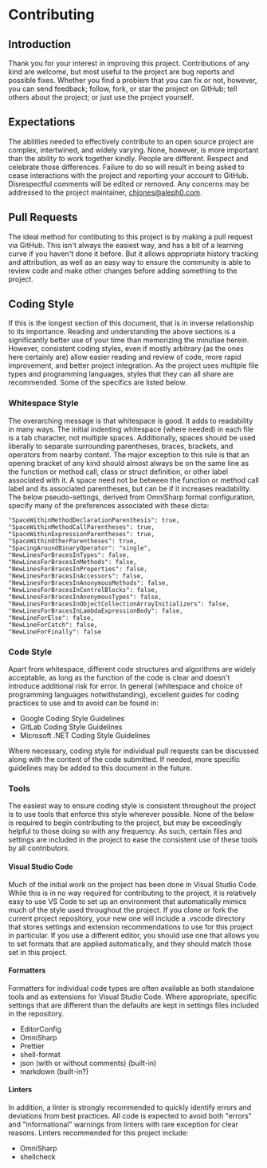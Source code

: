 # Contributing

## Introduction

Thank you for your interest in improving this project. Contributions of any kind are welcome, but most useful to the project are bug reports and possible fixes. Whether you find a problem that you can fix or not, however, you can send feedback; follow, fork, or star the project on GitHub; tell others about the project; or just use the project yourself.

## Expectations

The abilities needed to effectively contribute to an open source project are complex, intertwined, and widely varying. None, however, is more important than the ability to work together kindly. People are different. Respect and celebrate those differences. Failure to do so will result in being asked to cease interactions with the project and reporting your account to GitHub. Disrespectful comments will be edited or removed. Any concerns may be addressed to the project maintainer, chjones@aleph0.com.

## Pull Requests

The ideal method for contibuting to this project is by making a pull request via GitHub. This isn't always the easiest way, and has a bit of a learning curve if you haven't done it before. But it allows appropriate history tracking and attribution, as well as an easy way to ensure the community is able to review code and make other changes before adding something to the project.

## Coding Style

If this is the longest section of this document, that is in inverse relationship to its importance. Reading and understanding the above sections is a significantly better use of your time than memorizing the minutiae herein. However, consistent coding styles, even if mostly arbitrary (as the ones here certainly are) allow easier reading and review of code, more rapid improvement, and better project integration. As the project uses multiple file types and programming languages, styles that they can all share are recommended. Some of the specifics are listed below.

### Whitespace Style

The overarching message is that whitespace is good. It adds to readability in many ways. The initial indenting whitespace (where needed) in each file is a tab character, not multiple spaces. Additionally, spaces should be used liberally to separate surrounding parentheses, braces, brackets, and operators from nearby content. The major exception to this rule is that an opening bracket of any kind should almost always be on the same line as the function or method call, class or struct definition, or other label associated with it. A space need not be between the function or method call label and its associated parentheses, but can be if it increases readability. The below pseudo-settings, derived from OmniSharp format configuration, specify many of the preferences associated with these dicta:

    "SpaceWithinMethodDeclarationParenthesis": true,
    "SpaceWithinMethodCallParentheses": true,
    "SpaceWithinExpressionParentheses": true,
    "SpaceWithinOtherParentheses": true,
    "SpacingAroundBinaryOperator": "single",
    "NewLinesForBracesInTypes": false,
    "NewLinesForBracesInMethods": false,
    "NewLinesForBracesInProperties": false,
    "NewLinesForBracesInAccessors": false,
    "NewLinesForBracesInAnonymousMethods": false,
    "NewLinesForBracesInControlBlocks": false,
    "NewLinesForBracesInAnonymousTypes": false,
    "NewLinesForBracesInObjectCollectionArrayInitializers": false,
    "NewLinesForBracesInLambdaExpressionBody": false,
    "NewLineForElse": false,
    "NewLineForCatch": false,
    "NewLineForFinally": false

### Code Style

Apart from whitespace, different code structures and algorithms are widely acceptable, as long as the function of the code is clear and doesn't introduce additional risk for error. In general (whitespace and choice of programming languages notwithstanding), excellent guides for coding practices to use and to avoid can be found in:

-   Google Coding Style Guidelines
-   GitLab Coding Style Guidelines
-   Microsoft .NET Coding Style Guidelines

Where necessary, coding style for individual pull requests can be discussed along with the content of the code submitted. If needed, more specific guidelines may be added to this document in the future.

### Tools

The easiest way to ensure coding style is consistent throughout the project is to use tools that enforce this style wherever possible. None of the below is required to begin contributing to the project, but may be exceedingly helpful to those doing so with any frequency. As such, certain files and settings are included in the project to ease the consistent use of these tools by all contributors.

#### Visual Studio Code

Much of the initial work on the project has been done in Visual Studio Code. While this is in no way required for contributing to the project, it is relatively easy to use VS Code to set up an environment that automatically mimics much of the style used throughout the project. If you clone or fork the current project repository, your new one will include a .vscode directory that stores settings and extension recommendations to use for this project in particular. If you use a different editor, you should use one that allows you to set formats that are applied automatically, and they should match those set in this project.

#### Formatters

Formatters for individual code types are often available as both standalone tools and as extensions for Visual Studio Code. Where appropriate, specific settings that are different than the defaults are kept in settings files included in the repository.

-   EditorConfig
-   OmniSharp
-   Prettier
-   shell-format
-   json (with or without comments) (built-in)
-   markdown (built-in?)

#### Linters

In addition, a linter is strongly recommended to quickly identify errors and deviations from best practices. All code is expected to avoid both "errors" and "informational" warnings from linters with rare exception for clear reasons. Linters recommended for this project include:

-   OmniSharp
-   shellcheck
